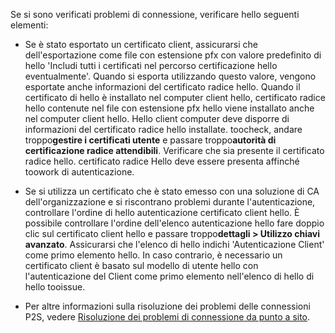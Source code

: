 Se si sono verificati problemi di connessione, verificare hello seguenti elementi:

- Se è stato esportato un certificato client, assicurarsi che dell'esportazione come file con estensione pfx con valore predefinito di hello 'Includi tutti i certificati nel percorso certificazione hello eventualmente'. Quando si esporta utilizzando questo valore, vengono esportate anche informazioni del certificato radice hello. Quando il certificato di hello è installato nel computer client hello, certificato radice hello contenute nel file con estensione pfx hello viene installato anche nel computer client hello. Hello client computer deve disporre di informazioni del certificato radice hello installate. toocheck, andare troppo**gestire i certificati utente** e passare troppo**autorità di certificazione radice attendibili**. Verificare che sia presente il certificato radice hello. certificato radice Hello deve essere presenta affinché toowork di autenticazione.

- Se si utilizza un certificato che è stato emesso con una soluzione di CA dell'organizzazione e si riscontrano problemi durante l'autenticazione, controllare l'ordine di hello autenticazione certificato client hello. È possibile controllare l'ordine dell'elenco autenticazione hello fare doppio clic sul certificato client hello e passare troppo**dettagli > Utilizzo chiavi avanzato**. Assicurarsi che l'elenco di hello indichi 'Autenticazione Client' come primo elemento hello. In caso contrario, è necessario un certificato client è basato sul modello di utente hello con l'autenticazione del Client come primo elemento nell'elenco di hello di hello tooissue.

- Per altre informazioni sulla risoluzione dei problemi delle connessioni P2S, vedere [Risoluzione dei problemi di connessione da punto a sito](../articles/vpn-gateway/vpn-gateway-troubleshoot-vpn-point-to-site-connection-problems.md).